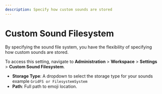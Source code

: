 ```yaml
---
description: Specify how custom sounds are stored
---
```


# Custom Sound Filesystem

By specifying the sound file system, you have the flexibility of specifying how custom sounds are stored.

To access this setting, navigate to **Administration** > **Workspace** > **Settings** > **Custom Sound Filesystem**.

* **Storage Type**: A dropdown to select the storage type for your sounds example `GridFS or FilesystemSystem`
* **Path**: Full path to emoji location.

